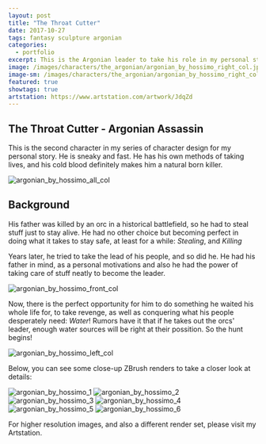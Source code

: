 ```yaml
---
layout: post
title: "The Throat Cutter"
date: 2017-10-27
tags: fantasy sculpture argonian
categories:
  - portfolio
excerpt: This is the Argonian leader to take his role in my personal story. No one sees him coming!
image: /images/characters/the_argonian/argonian_by_hossimo_right_col.jpg
image-sm: /images/characters/the_argonian/argonian_by_hossimo_right_col.jpg
featured: true
showtags: true
artstation: https://www.artstation.com/artwork/JdqZd
---
```




## The Throat Cutter - Argonian Assassin
  

This is the second character in my series of character design for my personal story. He is sneaky and fast. He has his own methods of taking lives, and his cold blood definitely makes him a natural born killer. 
  

<img src="/images/characters/the_argonian/argonian_by_hossimo_all_col.jpg" alt="argonian_by_hossimo_all_col" class="responsive">

  

## Background

  

His father was killed by an orc in a historical battlefield, so he had to steal stuff just to stay alive. He had no other choice but becoming perfect in doing what it takes to stay safe, at least for a while: *Stealing*, and *Killing*

Years later, he tried to take the lead of his people, and so did he. He had his father in mind, as a personal motivations and also he had the power of taking care of stuff neatly to become the leader.
  

<img src="/images/characters/the_argonian/argonian_by_hossimo_front_col.jpg" alt="argonian_by_hossimo_front_col" class="responsive">

  

Now, there is the perfect opportunity for him to do something he waited his whole life for, to take revenge, as well as conquering what his people desperately need: *Water*! Rumors have it that if he takes out the orcs' leader, enough water sources will be right at their possition. So the hunt begins!
  

<img src="/images/characters/the_argonian/argonian_by_hossimo_left_col.jpg" alt="argonian_by_hossimo_left_col" class="responsive">


  

Below, you can see some close-up ZBrush renders to take a closer look at details:

  

<img src="/images/characters/the_argonian/argonian_by_hossimo_1.jpg" alt="argonian_by_hossimo_1" class="responsive">
<img src="/images/characters/the_argonian/argonian_by_hossimo_2.jpg" alt="argonian_by_hossimo_2" class="responsive">
<img src="/images/characters/the_argonian/argonian_by_hossimo_3.jpg" alt="argonian_by_hossimo_3" class="responsive">
<img src="/images/characters/the_argonian/argonian_by_hossimo_4.jpg" alt="argonian_by_hossimo_4" class="responsive">
<img src="/images/characters/the_argonian/argonian_by_hossimo_5.jpg" alt="argonian_by_hossimo_5" class="responsive">
<img src="/images/characters/the_argonian/argonian_by_hossimo_6.jpg" alt="argonian_by_hossimo_6" class="responsive">



For higher resolution images, and also a different render set, please visit my Artstation.